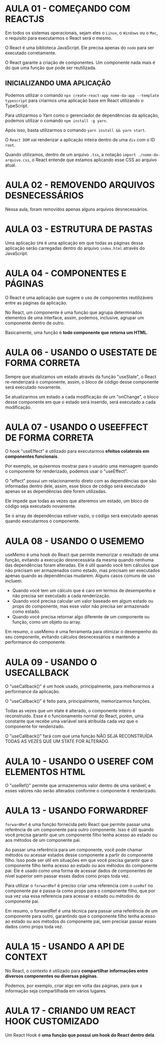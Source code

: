 # AULA 01 - COMEÇANDO COM REACTJS

Em todos os sistemas operacionais, sejam eles o `Linux`, o `Windows` ou o `Mac`, o requisito para executarmos o React será o mesmo.

O React é uma biblioteca JavaScript. Ele precisa apenas do `node` para ser executado corretamente.

O React garante a criação de componentes. Um componente nada mais é do que uma função que pode ser reutilizada.

## INICIALIZANDO UMA APLICAÇÃO

Podemos utilizar o comando `npx create-react-app nome-da-app --template typescript` para criarmos uma aplicação base em React utilizando o TypeScript.

Para utilizarmos o Yarn como o gerenciador de dependências da aplicação, podemos utilizar o comando `npm install -g yarn`.

Após isso, basta utilizarmos o comando `yarn install && yarn start`.

O `React DOM` vai renderizar a aplicação inteira dentro de uma `div` com o ID `root`.

Quando utilizamos, dentro de um arquivo `.tsx`, a notação `import ./nome-do-arquivo.css`, o React entende que estamos aplicando esse CSS ao arquivo atual.

# AULA 02 - REMOVENDO ARQUIVOS DESNECESSÁRIOS

Nessa aula, foram removidos apenas alguns arquivos desnecessários.

# AULA 03 - ESTRUTURA DE PASTAS

Uma aplicação `SPA` é uma aplicação em que todas as páginas dessa aplicação serão carregadas dentro do arquivo `index.html` através do JavaScript.

# AULA 04 - COMPONENTES E PÁGINAS

O React é uma aplicação que sugere o uso de componentes reutilizáveis entre as páginas da aplicação.

No React, um componente é uma função que agrupa determinados elementos de uma interface, assim, podemos, inclusive, agrupar um componente dentro de outro.

Basicamente, uma função é **todo componente que retorna um HTML**.

# AULA 06 - USANDO O USESTATE DE FORMA CORRETA

Sempre que atualizamos um estado através da função "useState", o React re-renderizará o componente, assim, o bloco de código desse componente será executado novamente.

Se atualizarmos um estado a cada modificação de um "onChange", o bloco desse componente em que o estado será inserido, será executado a cada modificação.

# AULA 07 - USANDO O USEEFFECT DE FORMA CORRETA

O hook "useEffect" é utilizado para executarmos **efeitos colaterais em componentes funcionais**.

Por exemplo, se quisermos mostrar para o usuário uma mensagem quando o componente for renderizado, podemos usar o "useEffect".

O "effect" possui um relacionamento direto com as dependências que são informadas dentro dele, assim, esse bloco de código será executado apenas se as dependências dele forem utilizadas.

Ele impede que todas as vezes que alteremos um estado, um bloco de código seja executado novamente.

Se o array de dependências estiver vazio, o código será executado apenas quando executarmos o componente.

# AULA 08 - USANDO O USEMEMO

useMemo é uma hook do React que permite memorizar o resultado de uma função, evitando a execução desnecessária da mesma quando nenhuma das dependências foram alteradas. Ele é útil quando você tem cálculos que não precisam ser armazenados como estado, mas precisam ser executados apenas quando as dependências mudarem. Alguns casos comuns de uso incluem:

- Quando você tem um cálculo que é caro em termos de desempenho e não precisa ser executado a cada renderização.
- Quando você precisa calcular um valor baseado em algum estado ou props do componente, mas esse valor não precisa ser armazenado como estado.
- Quando você precisa retornar algo diferente de um componente ou função, como um objeto ou array.

Em resumo, o useMemo é uma ferramenta para otimizar o desempenho do seu componente, evitando cálculos desnecessários e mantendo a performance do componente.

# AULA 09 - USANDO O USECALLBACK

O "useCallback()" é um hook usado, principalmente, para melhorarmos a performance da aplicação.

O "useCallback()" é feito para, principalmente, memorizarmos funções.

Todas as vezes que um state é alterado, o componente inteiro é reconstruído. Esse é o funcionamento normal do React, porém, uma constante que recebe uma variável será atribuída cada vez que o componente for renderizado.

O "useCallback()" fará com que uma função NÃO SEJA RECONSTRUÍDA TODAS AS VEZES QUE UM STATE FOR ALTERADO.

# AULA 10 - USANDO O USEREF COM ELEMENTOS HTML

O "useRef()" permite que armazenemos valor dentro de uma variável, e esses valores não serão alterados conforme o componente é renderizado.

# AULA 13 - USANDO FORWARDREF

`forwardRef` é uma função fornecida pelo React que permite passar uma referência de um componente para outro componente. Isso é útil quando você precisa garantir que um componente filho tenha acesso ao estado ou aos métodos de um componente pai.

Ao passar uma referência para um componente, você pode chamar métodos ou acessar estados desse componente a partir do componente filho. Isso pode ser útil em situações em que você precisa garantir que o componente filho tenha acesso ao estado ou aos métodos do componente pai. Ele é usado como uma forma de acessar dados de componentes de nível superior sem passar esses dados como props toda vez.

Para utilizar o `forwardRef` é preciso criar uma referencia com o `useRef` no componente pai e passa-la como props para o componente filho, que por sua vez usa essa referencia para acessar o estado ou métodos do componente pai.

Em resumo, o forwardRef é uma técnica para passar uma referência de um componente para outro, garantindo que o componente filho tenha acesso ao estado ou aos métodos do componente pai, sem precisar passar esses dados como props toda vez.

# AULA 15 - USANDO A API DE CONTEXT

No React, o contexto é utilizado para **compartilhar informações entre diversos componentes ou diversas páginas**.

Podemos, por exemplo, criar algo em volta das páginas, para que a informação seja compartilhada em vários lugares.

# AULA 17 - CRIANDO UM REACT HOOK CUSTOMIZADO

Um React Hook é **uma função que possui um hook do React dentro dela**.
